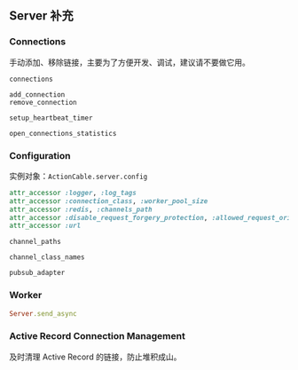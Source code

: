 ## Server 补充

### Connections

手动添加、移除链接，主要为了方便开发、调试，建议请不要做它用。

```
connections

add_connection
remove_connection

setup_heartbeat_timer

open_connections_statistics
```

### Configuration

实例对象：`ActionCable.server.config`

```ruby
attr_accessor :logger, :log_tags
attr_accessor :connection_class, :worker_pool_size
attr_accessor :redis, :channels_path
attr_accessor :disable_request_forgery_protection, :allowed_request_origins
attr_accessor :url
```

```
channel_paths

channel_class_names

pubsub_adapter
```

### Worker

```ruby
Server.send_async
```

### Active Record Connection Management

及时清理 Active Record 的链接，防止堆积成山。

